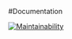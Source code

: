 #Documentation

[![Maintainability](https://api.codeclimate.com/v1/badges/dd2c59f804713bb43905/maintainability)](https://codeclimate.com/github/sdong49/projet/maintainability)
